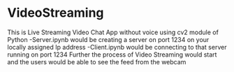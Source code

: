 # VideoStreaming
This is Live Streaming Video Chat App without voice using cv2 module of Python
-Server.ipynb would be creating a server on port 1234 on your locally assigned Ip address 
-Client.ipynb would be connecting to that server running on port 1234 
Further the process of Video Streaming would start and the users would be able to see the feed from the webcam

